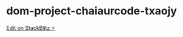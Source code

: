 # dom-project-chaiaurcode-txaojy

[Edit on StackBlitz ⚡️](https://stackblitz.com/edit/dom-project-chaiaurcode-txaojy)